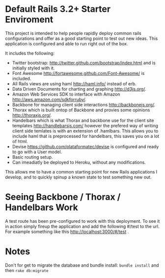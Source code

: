 Default Rails 3.2+ Starter Enviroment
=========================

This project is intended to help people rapidly deploy common rails configurations and offer as a good starting 
point to test out new ideas. This application is configured and able to run right out of the box.

It includes the following:

 * Twitter bootstrap: http://twitter.github.com/bootstrap/index.html and is initially styled with it.
 * Font Awesome http://fortawesome.github.com/Font-Awesome/ is included.
 * All Rails views are using haml http://haml.info/ instead of erb.
 * Data Driven Documents for charting and graphing http://d3js.org/.
 * Amazon Web Services SDK to interface with Amazon http://aws.amazon.com/sdkforruby/.
 * Backbone for managing client side interactions http://backbonejs.org/.
 * Thorax which is built ontop of Backbone and provies some opinions http://thoraxjs.org/.
 * Handelbars which is what Thorax and backbone use for the client site templates http://handlebarsjs.com/ however the prefered way of writing client side temlates is with an extension of .hamlbars. This allows you to include haml that is preprocessed for handelbars, this saves you on a lot of html.
 * Devise https://github.com/plataformatec/devise is configured and ready to go with a User model.
 * Basic routing setup.
 * Can imeadiatly be deployed to Heroku, without any modifications.
 
This allows me to have a common starting point for new Rails applications I develop, and to quickly spinup a known state to test something new out.



Seeing Backbone / Thorax / Handelbars Work
==========================================

A test route has been pre-configured to work with this deployment. To see it in action simply fireup the application and add the following #/test to the url. For example something like this [http://localhost:3000/#/test](http://localhost:3000/#/test) .



Notes
=====

Don't for get to migrate the database and bundle install: `bundle install` and then `rake db:migrate`
